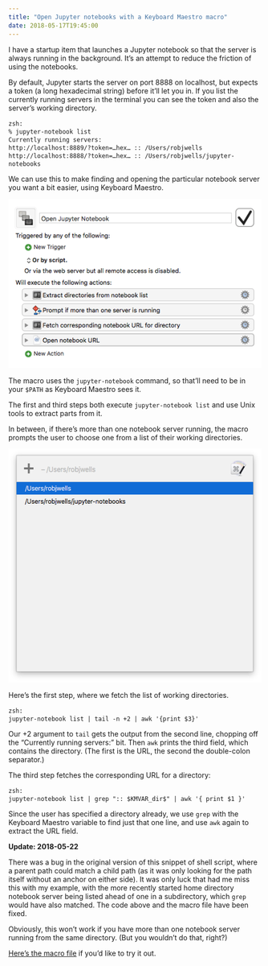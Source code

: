 ```yaml
---
title: "Open Jupyter notebooks with a Keyboard Maestro macro"
date: 2018-05-17T19:45:00
---
```


I have a startup item that launches a Jupyter notebook so that the server is always running in the background. It’s an attempt to reduce the friction of using the notebooks.

By default, Jupyter starts the server on port 8888 on localhost, but expects a token (a long hexadecimal string) before it’ll let you in. If you list the currently running servers in the terminal you can see the token and also the server’s working directory.
    
    zsh:
    % jupyter-notebook list
    Currently running servers:
    http://localhost:8889/?token=…hex… :: /Users/robjwells
    http://localhost:8888/?token=…hex… :: /Users/robjwells/jupyter-notebooks

We can use this to make finding and opening the particular notebook server you want a bit easier, using Keyboard Maestro.

<p>
    <img
        src="/images/2018-05-17-macro-overview.png"
        alt="A screenshot showing the (minimised) Keyboard Maestro steps"
        />
</p>

The macro uses the `jupyter-notebook` command, so that’ll need to be in your `$PATH` as Keyboard Maestro sees it.

The first and third steps both execute `jupyter-notebook list` and use Unix tools to extract parts from it.

In between, if there’s more than one notebook server running, the macro prompts the user to choose one from a list of their working directories.

<p>
    <img
        src="/images/2018-05-17-notebook-list.png"
        alt="A Keyboard Maestro list selection dialogue"
        class="no-border"
        width=534
        height=464
        />
</p>


Here’s the first step, where we fetch the list of working directories.

    zsh:
    jupyter-notebook list | tail -n +2 | awk '{print $3}'

Our +2 argument to `tail` gets the output from the second line, chopping off the “Currently running servers:” bit. Then `awk` prints the third field, which contains the directory. (The first is the URL, the second the double-colon separator.)

The third step fetches the corresponding URL for a directory:

    zsh:
    jupyter-notebook list | grep ":: $KMVAR_dir$" | awk '{ print $1 }'

Since the user has specified a directory already, we use `grep` with the Keyboard Maestro variable to find just that one line, and use `awk` again to extract the URL field.

<div class="flag" id="update-20180522">
  <p><strong>Update: <time>2018-05-22</time></strong></p>
  <p>There was a bug in the original version of this snippet of shell script, where a parent path could match a child path (as it was only looking for the path itself without an anchor on either side). It was only luck that had me miss this with my example, with the more recently started home directory notebook server being listed ahead of one in a subdirectory, which <code>grep</code> would have also matched. The code above and the macro file have been fixed.</p>
</div>

Obviously, this won’t work if you have more than one notebook server running from the same directory. (But you wouldn’t do that, right?)

[Here’s the macro file][macro] if you’d like to try it out.

[macro]: /files/OpenJupyterNotebook.kmmacros
